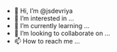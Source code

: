 - 👋 Hi, I’m @jsdevriya
- 👀 I’m interested in ...
- 🌱 I’m currently learning ...
- 💞️ I’m looking to collaborate on ...
- 📫 How to reach me ...

<!---
jsdevriya/jsdevriya is a ✨ special ✨ repository because its `README.md` (this file) appears on your GitHub profile.
You can click the Preview link to take a look at your changes.
--->
